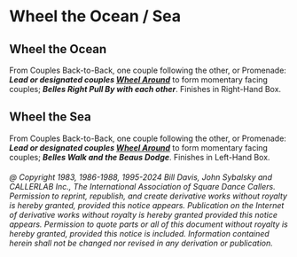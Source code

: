 
# Wheel the Ocean / Sea

## Wheel the Ocean

From Couples Back-to-Back, one couple following the other, or Promenade:
***Lead or designated couples [Wheel Around](../b2/wheel_around.md)***
to form momentary facing couples;
***Belles Right Pull By with each other***. Finishes in Right-Hand Box.

## Wheel the Sea

From Couples Back-to-Back, one couple following the other, or Promenade:
***Lead or designated couples [Wheel Around](../b2/wheel_around.md)***
to form momentary facing couples;
***Belles Walk and the Beaus Dodge***. Finishes in Left-Hand Box.

###### @ Copyright 1983, 1986-1988, 1995-2024 Bill Davis, John Sybalsky and CALLERLAB Inc., The International Association of Square Dance Callers. Permission to reprint, republish, and create derivative works without royalty is hereby granted, provided this notice appears. Publication on the Internet of derivative works without royalty is hereby granted provided this notice appears. Permission to quote parts or all of this document without royalty is hereby granted, provided this notice is included. Information contained herein shall not be changed nor revised in any derivation or publication.

<!-- Parts
WheeltheOcean1
WheeltheOcean2
WheeltheSea1
WheeltheSea2
-->